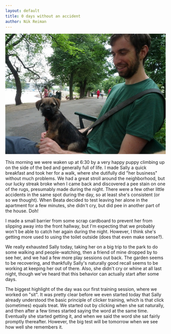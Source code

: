 ```yaml
---
layout: default
title: 0 days without an accident
author: Nik Reiman
---
```


![Picture](/images/2012-07-09-0-days-without-an-accident.jpg)

This morning we were waken up at 6:30 by a very happy puppy climbing
up on the side of the bed and generally full of life. I made Sally a
quick breakfast and took her for a walk, where she dutifully did "her
business" without much problems. We had a great stroll around the
neighborhood, but our lucky streak broke when I came back and
discovered a pee stain on one of the rugs, presumably made during the
night. There were a few other little accidents in the same spot during
the day, so at least she's consistent (or so we thought). When Beata
decided to test leaving her alone in the apartment for a few minutes,
she didn't cry, but did pee in another part of the house. Doh!

I made a small barrier from some scrap cardboard to prevent her from
slipping away into the front hallway, but I'm expecting that we
probably won't be able to catch her again during the night. However, I
think she's getting more used to using the toilet outside (does that
even make sense?).

We really exhausted Sally today, taking her on a big trip to the park
to do some walking and people-watching, then a friend of mine dropped
by to see her, and we had a few more play sessions out back. The
garden seems to be recovering, and thankfully Sally's naturally good
recall seems to be working at keeping her out of there. Also, she
didn't cry or whine at all last night, though we've heard that this
behavior can actually start after some days.

The biggest highlight of the day was our first training session, where
we worked on "sit". It was pretty clear before we even started today
that Sally already understood the basic principle of clicker training,
which is that click (sometimes) equals treat. We started out by
clicking when she sat naturally, and then after a few times started
saying the word at the same time. Eventually she started getting it,
and when we said the word she sat fairly promptly thereafter. However,
the big test will be tomorrow when we see how well she remembers it.
